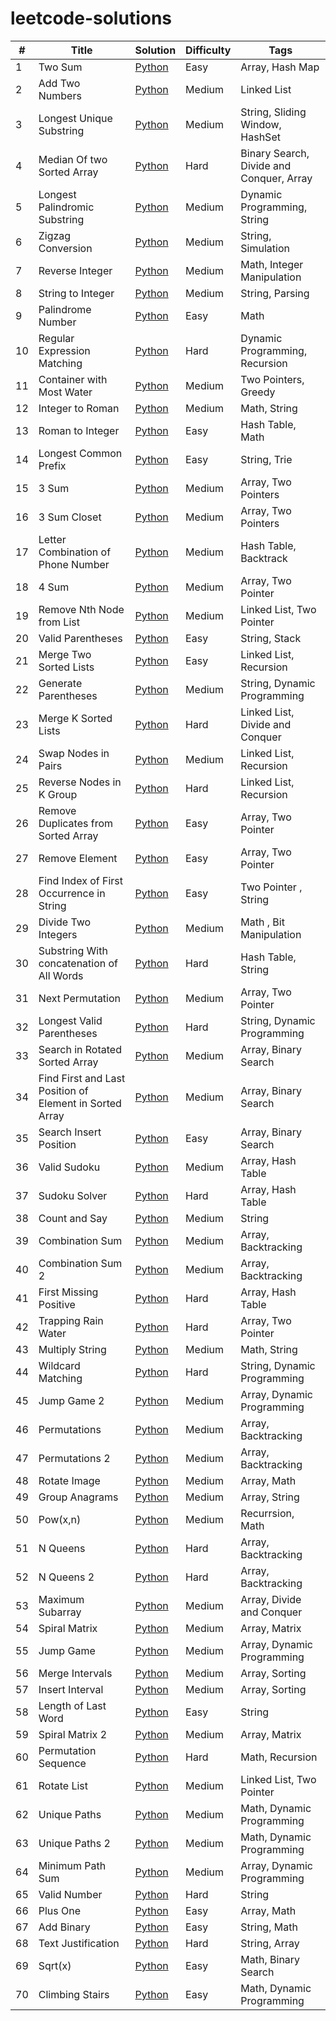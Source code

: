 # leetcode-solutions

| #  | Title                                                   | Solution                                                               | Difficulty | Tags                                     |
|----|---------------------------------------------------------|------------------------------------------------------------------------|------------|------------------------------------------|
| 1  | Two Sum                                                 | [Python](Easy/two_sum.py)                                              | Easy       | Array, Hash Map                          |
| 2  | Add Two Numbers                                         | [Python](Medium/add_two_numbers.py)                                    | Medium     | Linked List                              |
| 3  | Longest Unique Substring                                | [Python](Medium/longest_substring.py)                                  | Medium     | String, Sliding Window, HashSet          |
| 4  | Median Of two Sorted Array                              | [Python](Hard/median_of_two_array.py)                                  | Hard       | Binary Search, Divide and Conquer, Array |
| 5  | Longest Palindromic Substring                           | [Python](Medium/palindromic_substring.py)                              | Medium     | Dynamic Programming, String              |
| 6  | Zigzag Conversion                                       | [Python](Medium/zigzag_conversion.py)                                  | Medium     | String, Simulation                       |
| 7  | Reverse Integer                                         | [Python](Medium/reverse_integer.py)                                    | Medium     | Math, Integer Manipulation               |
| 8  | String to Integer                                       | [Python](Medium/string_to_integer.py)                                  | Medium     | String, Parsing                          |
| 9  | Palindrome Number                                       | [Python](Easy/palindrome_number.py)                                    | Easy       | Math                                     |
| 10 | Regular Expression Matching                             | [Python](Hard/regular_expression_matching.py)                          | Hard       | Dynamic Programming, Recursion           |
| 11 | Container with Most Water                               | [Python](Medium/container_with_most_water.py)                          | Medium     | Two Pointers, Greedy                     |
| 12 | Integer to Roman                                        | [Python](Medium/integer_to_roman.py)                                   | Medium     | Math, String                             |
| 13 | Roman to Integer                                        | [Python](Easy/roman_to_integer.py)                                     | Easy       | Hash Table, Math                         |
| 14 | Longest Common Prefix                                   | [Python](Easy/longest_common_prefix.py)                                | Easy       | String, Trie                             |
| 15 | 3 Sum                                                   | [Python](Medium/3sum.py)                                               | Medium     | Array, Two Pointers                      |
| 16 | 3 Sum Closet                                            | [Python](Medium/3sum_closet.py)                                        | Medium     | Array, Two Pointers                      |
| 17 | Letter Combination of Phone Number                      | [Python](Medium/letter_combination_of_phone_number.py)                 | Medium     | Hash Table, Backtrack                    | 
| 18 | 4 Sum                                                   | [Python](Medium/4sum.py)                                               | Medium     | Array, Two Pointer                       | 
| 19 | Remove Nth Node from List                               | [Python](Medium/remove_nth_node.py)                                    | Medium     | Linked List, Two Pointer                 | 
| 20 | Valid Parentheses                                       | [Python](Easy/valid_parentheses.py)                                    | Easy       | String, Stack                            | 
| 21 | Merge Two Sorted Lists                                  | [Python](Easy/merge_two_sorted_list.py)                                | Easy       | Linked List, Recursion                   | 
| 22 | Generate Parentheses                                    | [Python](Medium/generate_parentheses.py)                               | Medium     | String, Dynamic Programming              | 
| 23 | Merge K Sorted Lists                                    | [Python](Hard/merge_k_sorted_lists.py)                                 | Hard       | Linked List, Divide and Conquer          | 
| 24 | Swap Nodes in Pairs                                     | [Python](Medium/swap_nodes_in_pairs.py)                                | Medium     | Linked List, Recursion                   | 
| 25 | Reverse Nodes in K Group                                | [Python](Hard/reverse_nodes_in_k-group.py)                             | Hard       | Linked List, Recursion                   | 
| 26 | Remove Duplicates from Sorted Array                     | [Python](Easy/remove_duplicates_from_sorted_array.py)                  | Easy       | Array, Two Pointer                       | 
| 27 | Remove Element                                          | [Python](Easy/remove_element.py)                                       | Easy       | Array, Two Pointer                       | 
| 28 | Find Index of First Occurrence in String                | [Python](Easy/index_of_first_occurrence_in_string.py)                  | Easy       | Two Pointer , String                     | 
| 29 | Divide Two Integers                                     | [Python](Medium/divide_two_integers.py)                                | Medium     | Math , Bit Manipulation                  | 
| 30 | Substring With concatenation of All Words               | [Python](Hard/substring_with_concatenation_of_words.py)                | Hard       | Hash Table, String                       | 
| 31 | Next Permutation                                        | [Python](Medium/next_permutation.py)                                   | Medium     | Array, Two Pointer                       | 
| 32 | Longest Valid Parentheses                               | [Python](Hard/longest_valid_parentheses.py)                            | Hard       | String, Dynamic Programming              | 
| 33 | Search in Rotated Sorted Array                          | [Python](Medium/search_in_rotated_sorted_array.py)                     | Medium     | Array, Binary Search                     | 
| 34 | Find First and Last Position of Element in Sorted Array | [Python](Medium/first_and_last_position_of_element_in_sorted_array.py) | Medium     | Array, Binary Search                     | 
| 35 | Search Insert Position                                  | [Python](Easy/search_insert_position.py)                               | Easy       | Array, Binary Search                     | 
| 36 | Valid Sudoku                                            | [Python](Medium/valid_sudoku.py)                                       | Medium     | Array, Hash Table                        | 
| 37 | Sudoku Solver                                           | [Python](Hard/sudoku_solver.py)                                        | Hard       | Array, Hash Table                        | 
| 38 | Count and Say                                           | [Python](Medium/count_and_say.py)                                      | Medium     | String                                   | 
| 39 | Combination Sum                                         | [Python](Medium/combination_sum.py)                                    | Medium     | Array, Backtracking                      | 
| 40 | Combination Sum 2                                       | [Python](Medium/combination_sum_2.py)                                  | Medium     | Array, Backtracking                      | 
| 41 | First Missing Positive                                  | [Python](Hard/first_missing_positive.py)                               | Hard       | Array, Hash Table                        | 
| 42 | Trapping Rain Water                                     | [Python](Hard/trapping_rain_water.py)                                  | Hard       | Array, Two Pointer                       | 
| 43 | Multiply String                                         | [Python](Medium/multiply_string.py)                                    | Medium     | Math, String                             | 
| 44 | Wildcard Matching                                       | [Python](Hard/wildcard_matching.py)                                    | Hard       | String, Dynamic Programming              | 
| 45 | Jump Game 2                                             | [Python](Medium/jump_game_2.py)                                        | Medium     | Array, Dynamic Programming               | 
| 46 | Permutations                                            | [Python](Medium/permutations.py)                                       | Medium     | Array, Backtracking                      | 
| 47 | Permutations 2                                          | [Python](Medium/permutation_2.py)                                      | Medium     | Array, Backtracking                      | 
| 48 | Rotate Image                                            | [Python](Medium/rotate_image.py)                                       | Medium     | Array, Math                              | 
| 49 | Group Anagrams                                          | [Python](Medium/group_anagrams.py)                                     | Medium     | Array, String                            | 
| 50 | Pow(x,n)                                                | [Python](Medium/pow(x,n).py)                                           | Medium     | Recurrsion, Math                         | 
| 51 | N Queens                                                | [Python](Hard/n_queen.py)                                              | Hard       | Array, Backtracking                      | 
| 52 | N Queens 2                                              | [Python](Hard/n_queen_2.py)                                            | Hard       | Array, Backtracking                      | 
| 53 | Maximum Subarray                                        | [Python](Medium/maximum_subarray.py)                                   | Medium     | Array, Divide and Conquer                | 
| 54 | Spiral Matrix                                           | [Python](Medium/spiral_matrix.py)                                      | Medium     | Array, Matrix                            | 
| 55 | Jump Game                                               | [Python](Medium/jump_game.py)                                          | Medium     | Array, Dynamic Programming               | 
| 56 | Merge Intervals                                         | [Python](Medium/merge_intervels.py)                                    | Medium     | Array, Sorting                           | 
| 57 | Insert Interval                                         | [Python](Medium/insert_interval.py)                                    | Medium     | Array, Sorting                           | 
| 58 | Length of Last Word                                     | [Python](Easy/length_of_last_word.py)                                  | Easy       | String                                   | 
| 59 | Spiral Matrix 2                                         | [Python](Medium/spiral_matrix-2.py)                                    | Medium     | Array, Matrix                            | 
| 60 | Permutation Sequence                                    | [Python](Hard/permutation_sequence.py)                                 | Hard       | Math, Recursion                          | 
| 61 | Rotate List                                             | [Python](Medium/rotate_list.py)                                        | Medium     | Linked List, Two Pointer                 | 
| 62 | Unique Paths                                            | [Python](Medium/unique_path.py)                                        | Medium     | Math, Dynamic Programming                | 
| 63 | Unique Paths 2                                          | [Python](Medium/unique_path_2.py)                                      | Medium     | Math, Dynamic Programming                | 
| 64 | Minimum Path Sum                                        | [Python](Medium/minimum_path_sum.py)                                   | Medium     | Array, Dynamic Programming               | 
| 65 | Valid Number                                            | [Python](Hard/valid_number.py)                                         | Hard       | String                                   | 
| 66 | Plus One                                                | [Python](Easy/plus_one.py)                                             | Easy       | Array, Math                              | 
| 67 | Add Binary                                              | [Python](Easy/add_binary.py)                                           | Easy       | String, Math                             | 
| 68 | Text Justification                                      | [Python](hard/text_justification.py)                                   | Hard       | String, Array                            | 
| 69 | Sqrt(x)                                                 | [Python](easy/sqrt(x).py)                                              | Easy       | Math, Binary Search                      | 
| 70 | Climbing Stairs                                         | [Python](easy/climbing_stairs.py)                                      | Easy       | Math, Dynamic Programming                | 
